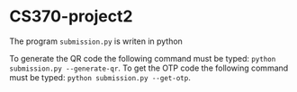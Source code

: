 # CS370-project2

The program `submission.py` is writen in python

To generate the QR code the following command must be typed: `python submission.py --generate-qr`.
To get the OTP code the following command must be typed: `python submission.py --get-otp`.
